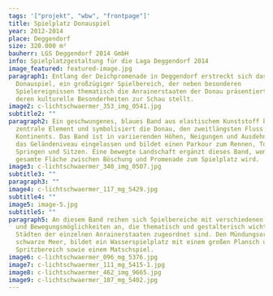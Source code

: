 ```yaml
---
tags: '["projekt", "wbw", "frontpage"]'
title: Spielplatz Donauspiel
year: 2012-2014
place: Deggendorf
size: 320.000 m²
bauherr: LGS Deggendorf 2014 GmbH
info: Spielplatzgestaltung für die Laga Deggendorf 2014
image_featured: featured-image.jpg
paragraph1: Entlang der Deichpromenade in Deggendorf erstreckt sich das
  Donauspiel, ein großzügiger Spielbereich, der neben besonderen
  Spielereignissen thematisch die Anrainerstaaten der Donau präsentiert und
  deren kulturelle Besonderheiten zur Schau stellt.
image2: c-lichtschwaermer_353_img_0541.jpg
subtitle2: ""
paragraph2: Ein geschwungenes, blaues Band aus elastischem Kunststoff bildet das
  zentrale Element und symbolisiert die Donau, den zweitlängsten Fluss unseres
  Kontinents. Das Band ist in variierenden Höhen, Neigungen und Ausdehnungen in
  das Geländeniveau eingelassen und bildet einen Parkour zum Rennen, Tollen,
  Springen und Sitzen. Eine bewegte Landschaft ergänzt dieses Band, womit die
  gesamte Fläche zwischen Böschung und Promenade zum Spielplatz wird.
image3: c-lichtschwaermer_340_img_0507.jpg
subtitle3: ""
paragraph3: ""
image4: c-lichtschwaermer_117_mg_5429.jpg
subtitle4: ""
image5: image-5.jpg
subtitle5: ""
paragraph5: An diesem Band reihen sich Spielbereiche mit verschiedenen Aktions-
  und Bewegungsmöglichkeiten an, die thematisch und gestalterisch wichtigen
  Städten der einzelnen Anrainerstaaten zugeordnet sind. Den Mündungsort, das
  schwarze Meer, bildet ein Wasserspielplatz mit einem großen Plansch und
  Spritzbereich sowie einem Matschspiel.
image6: c-lichtschwaermer_096_mg_5376.jpg
image7: c-lichtschwaermer_111_mg_5415-1.jpg
image8: c-lichtschwaermer_462_img_9665.jpg
image9: c-lichtschwaermer_107_mg_5402.jpg
---
```

